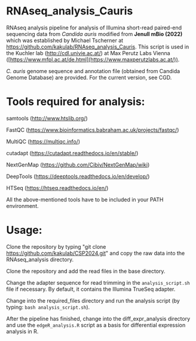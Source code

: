 # RNAseq_analysis_Cauris

RNAseq analysis pipeline for analysis of Illumina short-read paired-end sequencing data from *Candida auris* modified from **Jenull mBio (2022)** which was established by Michael Tscherner at https://github.com/kakulab/RNAseq_analysis_Cauris. This script is used in the Kuchler lab (http://cdl.univie.ac.at/) at Max Perutz Labs Vienna ([https://www.mfpl.ac.at/de.html](https://www.maxperutzlabs.ac.at/)).

*C. auris* genome sequence and annotation file (obtained from Candida Genome Database) are provided. For the current version, see CGD.

# Tools required for analysis:

samtools (http://www.htslib.org/)

FastQC (https://www.bioinformatics.babraham.ac.uk/projects/fastqc/)

MultiQC (https://multiqc.info/)

cutadapt (https://cutadapt.readthedocs.io/en/stable/)

NextGenMap (https://github.com/Cibiv/NextGenMap/wiki)

DeepTools (https://deeptools.readthedocs.io/en/develop/)

HTSeq (https://htseq.readthedocs.io/en/)

All the above-mentioned tools have to be included in your PATH environment.

# Usage:

Clone the repository by typing "git clone https://github.com/kakulab/CSP2024.git" and copy the raw data into the RNAseq_analysis directory.

Clone the repository and add the read files in the base directory.

Change the adapter sequence for read trimming in the `analysis_script.sh` file if necessary. By default, it contains the Illumina TrueSeq adapter.

Change into the required_files directory and run the analysis script (by typing: `bash analysis_script.sh`).

After the pipeline has finished, change into the diff_expr_analysis directory and use the `edgeR_analysis.R` script as a basis for differential expression analysis in R.
